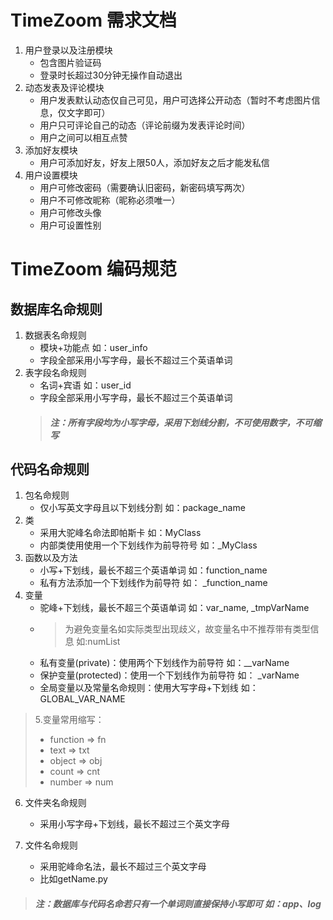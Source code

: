 TimeZoom 需求文档
================
1. 用户登录以及注册模块
    * 包含图片验证码
    * 登录时长超过30分钟无操作自动退出
2. 动态发表及评论模块
    * 用户发表默认动态仅自己可见，用户可选择公开动态（暂时不考虑图片信息，仅文字即可）
    * 用户只可评论自己的动态（评论前缀为发表评论时间）
    * 用户之间可以相互点赞
3. 添加好友模块
    * 用户可添加好友，好友上限50人，添加好友之后才能发私信
4. 用户设置模块
    * 用户可修改密码（需要确认旧密码，新密码填写两次）
    * 用户不可修改昵称（昵称必须唯一）
    * 用户可修改头像
    * 用户可设置性别




TimeZoom 编码规范
================
数据库名命规则
------------
1. 数据表名命规则 
    * 模块+功能点 如：user_info
    * 字段全部采用小写字母，最长不超过三个英语单词
2. 表字段名命规则
    * 名词+宾语 如：user_id
    * 字段全部采用小写字母，最长不超过三个英语单词
    >##### 注：所有字段均为小写字母，采用下划线分割，不可使用数字，不可缩写
代码名命规则
------------
1. 包名命规则 
    * 仅小写英文字母且以下划线分割 如：package_name
2. 类 
    * 采用大驼峰名命法即帕斯卡 如：MyClass
    * 内部类使用使用一个下划线作为前导符号 如：_MyClass
3. 函数以及方法
    * 小写+下划线，最长不超三个英语单词 如：function_name
    * 私有方法添加一个下划线作为前导符  如： _function_name
4. 变量
    * 驼峰+下划线，最长不超三个英语单词 如：var_name, _tmpVarName
    * >为避免变量名如实际类型出现歧义，故变量名中不推荐带有类型信息 如:numList 
    * 私有变量(private)：使用两个下划线作为前导符 如：__varName
    * 保护变量(protected)：使用一个下划线作为前导符 如： _varName
    * 全局变量以及常量名命规则：使用大写字母+下划线 如： GLOBAL_VAR_NAME
>5.变量常用缩写：
>   * function => fn
>   * text => txt
>   * object => obj
>   * count => cnt
>   * number => num

6. 文件夹名命规则
    * 采用小写字母+下划线，最长不超过三个英文字母
    
7. 文件名命规则
    * 采用驼峰命名法，最长不超过三个英文字母
    * 比如getName.py
    
>##### 注：数据库与代码名命若只有一个单词则直接保持小写即可 如：app、log


